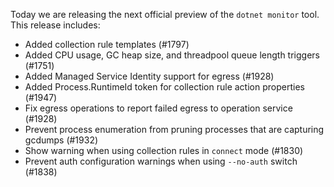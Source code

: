 
Today we are releasing the next official preview of the `dotnet monitor` tool. This release includes:

- Added collection rule templates (#1797)
- Added CPU usage, GC heap size, and threadpool queue length triggers (#1751)
- Added Managed Service Identity support for egress (#1928)
- Added Process.RuntimeId token for collection rule action properties (#1947)
- Fix egress operations to report failed egress to operation service (#1928)
- Prevent process enumeration from pruning processes that are capturing gcdumps (#1932)
- Show warning when using collection rules in `connect` mode (#1830)
- Prevent auth configuration warnings when using `--no-auth` switch (#1838)
